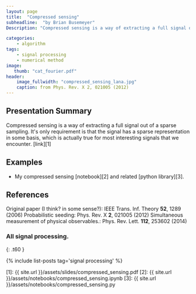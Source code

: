 ```yaml
---
layout: page
title:  "Compressed sensing"
subheadline:  "by Brian Busemeyer"
Description: "Compressed sensing is a way of extracting a full signal out of a sparse sampling. It's only requirement is that the signal has a sparse representation in some basis, which is actually true for most interesting signals that we encounter."

categories:
    - algorithm
tags:
    - signal processing
    - numerical method
image:
   thumb: "cat_fourier.pdf"
header:
    image_fullwidth: "compressed_sensing_lana.jpg"
    caption: from Phys. Rev. X 2, 021005 (2012)
---
```

<!-- Page Content Starts Here -->

## Presentation Summary
Compressed sensing is a way of extracting a full signal out of a sparse sampling. 
It's only requirement is that the signal has a sparse representation in some basis, which is actually true for most interesting signals that we encounter. [link][1]


## Examples
* My compressed sensing [notebook][2] and related [python library][3].

## References
Original paper (I think? in some sense?):
IEEE Trans. Inf. Theory **52**, 1289 (2006)
Probabilistic seeding: 
Phys. Rev. X **2**, 021005 (2012)
Simultaneous measurement of physical observables.: 
Phys. Rev. Lett. **112**, 253602 (2014)

### All signal processing.
{: .t60 }

{% include list-posts tag='signal processing' %}

[1]: {{ site.url }}/assets/slides/compressed_sensing.pdf
[2]: {{ site.url }}/assets/notebooks/compressed_sensing.ipynb
[3]: {{ site.url }}/assets/notebooks/compressed_sensing.py

